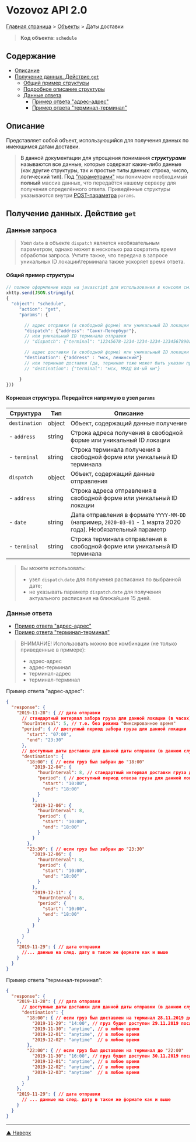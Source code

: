 # <a name="up"/>Vozovoz API 2.0

[Главная страница](/README.md) > [Объекты](index.md) > Даты доставки


> **Код объекта: `schedule`**

## Содержание

* [Описание](#description)
* [Получение данных. Действие `get`](#get)
    * [Общий пример структуры](#get-example)
    * [Подробное описание структуры](#get-struct)
    * [Данные ответа](#get-response)
        * [Пример ответа "адрес-адрес"](#get-response-example-addr-addr)
        * [Пример ответа "терминал-терминал"](#get-response-example-term-term)


## <a name="description"/>Описание

Представляет собой объект, использующийся для получения данных по имеющимся датам доставки.

> В данной документации для упрощения понимания **_структурами_** называются все данные, которые содержат какие-либо данные
> (как другие структуры, так и простые типы данных: строка, число, логический тип).
> Под ["параметрами"](../params/index.md) мы понимаем необходимый **полный** массив данных, что передаётся нашему серверу
> для получения определённого ответа. Приведённые структуры указываются внутри [POST-параметра](../params/post.md) `params`.


## <a name="get"/>Получение данных. Действие `get`


### <a name="get-get"/>Данные запроса

> Узел `date` в объекте `dispatch` является необязательным параметром, однако может в несколько раз сократить время обработки запроса.
> Учтите также, что передача в запросе уникальных ID локации\терминала также ускоряет время ответа.

#### <a name="get-example"/>Общий пример структуры

```javascript
// полное оформление кода на javascript для использования в консоли см. в разделе "Быстрый старт"
xhttp.send(JSON.stringify(
{
  "object": "schedule",
     "action": "get",
     "params": {

       // адрес отправки (в свободной форме) или уникальный ID локации
       "dispatch": {"address": "Санкт-Петербург"},
       // или уникальный ID терминала отправки
       // "dispatch": {"terminal": "12345678-1234-1234-1234-1234567890ab"},

       // адрес доставки (в свободной форме) или уникальный ID локации
       "destination": {"address" : "мск, ленинский"}
       // или терминал доставки (да, терминал тоже может быть указан простым текстом)
       // "destination": {"terminal": "мск, МКАД 84-ый км"}

     }
}))
```

#### <a name="get-struct"/>Корневая структура. Передаётся напрямую в узел `params`

| Структура     | Тип       | Описание |
| ---------     | ---       | -------- |
| `destination` | object    | Объект, содержащий данные получение |
| - `address`   | string    | Строка адреса получения в свободной форме или уникальный ID локации |
| - `terminal`  | string    | Строка терминала получения в свободной форме или уникальный ID терминала |
| `dispatch`    | object    | Объект, содержащий данные отправления |
| - `address`   | string    | Строка адреса отправления в свободной форме или уникальный ID локации |
| - `date`      | string    | Дата отправления в формате `YYYY-MM-DD` (например, `2020-03-01` - 1 марта 2020 года). Необязательный параметр |
| - `terminal`  | string    | Строка терминала отправления в свободной форме или уникальный ID терминала |

>Вы можете использовать:
>* узел `dispatch`.`date` для получения расписания по выбранной дате;
>* не указывать параметр `dispatch`.`date` для получения актуального расписания на ближайшие 15 дней.


### <a name="get-response"/>Данные ответа

* [Пример ответа "адрес-адрес"](#get-response-example-addr-addr)
* [Пример ответа "терминал-терминал"](#get-response-example-term-term)

> ВНИМАНИЕ! Использовать можно все комбинации (не только приведенные в примере):
> - адрес-адрес
> - адрес-терминал
> - терминал-адрес
> - терминал-терминал

<a name="get-response-example-addr-addr"/>Пример ответа "адрес-адрес":

```json
{
  "response": {
    "2019-11-28": { // дата отправки
      // стандартный интервал забора груза для данной локации (в часах)
      "hourInterval": 5, // т.е. без режима "Фиксированное время"
      "period": { // доступный период забора груза для данной локации
        "start": "07:00",
        "end": "23:30"
      },
      // доступные даты доставки для данной даты отправки (в данном случае "2019-11-28")
      "destination": {
        "18:00": { // если груз был забран до "18:00"
          "2019-12-04": {
            "hourInterval": 8, // стандартный интервал доставки груза для данной локации (в часах)
            "period": { // доступный период отвоза груза для данной локации
              "start": "10:00",
              "end": "18:00"
            }
          },
          "2019-12-06": {
            "hourInterval": 8,
            "period": {
              "start": "10:00",
              "end": "18:00"
            }
          }
        },
        "23:30": { // если груз был забран до "23:30"
          "2019-12-06": {
            "hourInterval": 8,
            "period": {
              "start": "10:00",
              "end": "18:00"
            }
          },
          "2019-12-11": {
            "hourInterval": 8,
            "period": {
              "start": "10:00",
              "end": "18:00"
            }
          }
        }
      }
    },
    "2019-11-29": { // дата отправки
      //... данные на след. дату в таком же формате как и выше
    }
  }
}
```

<a name="get-response-example-term-term"/>Пример ответа "терминал-терминал":

```json
{
  "response": {
    "2019-11-28": { // дата отправки
      // доступные даты доставки для данной даты отправки (в данном случае "2019-11-28")
      "destination": {
        "18:00": { // если груз был доставлен на терминал 28.11.2019 до "18:00"
          "2019-11-29": "14:00", // груз будет доступен 29.11.2019 после "14:00"
          "2019-11-30": "anytime", // в любое время
          "2019-12-01": "anytime", // в любое время
          "2019-12-02": "anytime"  // в любое время
        },
        "22:00": { // если груз был доставлен на терминал до "22:00"
          "2019-11-30": "16:00", // груз будет доступен 30.11.2019 после "16:00"
          "2019-12-01": "anytime", // в любое время
          "2019-12-02": "anytime", // в любое время
          "2019-12-03": "anytime"  // в любое время
        }
      }
    },
    "2019-11-29": { // дата отправки
      // ... данные на след. дату в таком же формате как и выше
    }
  }
}
```

***
[▲ Наверх](#up)